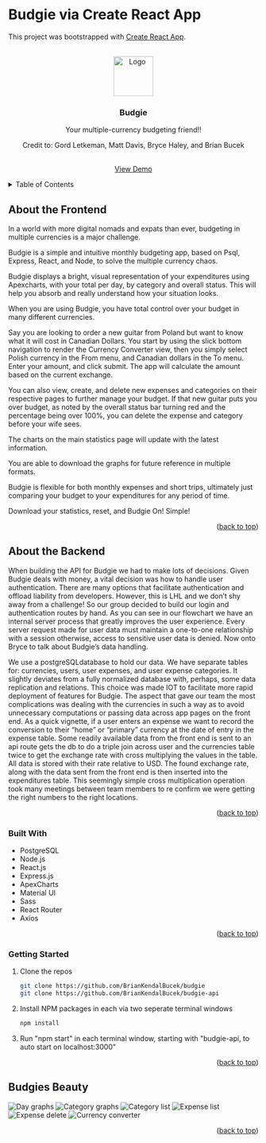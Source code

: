 <a name="readme-top"></a>

# Budgie via Create React App

This project was bootstrapped with [Create React App](https://github.com/facebook/create-react-app).

<br />
<div align="center">
  <a>
    <img src="assets/budgie-icon.png" alt="Logo" width="80" height="80">
  </a>

  <h3 align="center">Budgie</h3>

  <p align="center">
    Your multiple-currency budgeting friend!!
    <p>Credit to: Gord Letkeman, Matt Davis, Bryce Haley, and Brian Bucek</p>
    <br />
    <a href="https://youtu.be/1RLWWDqW-BI">View Demo</a>
  </p>
</div>




<details>
  <summary>Table of Contents</summary>
  <ol>
    <li><a href="#about-the-frontend">About The Frontend</a></li>
    <li><a href="#about-the-backend">About The Backend</a></li>
    <li><a href="#built-with">Built With</a></li>
    <li><a href="#getting-started">Getting Started</a></li>
    <li><a href="#budgies-beauty">Budgies Beauty</a></li>
  </ol>
</details>


## About the Frontend

In a world with more digital nomads and expats than ever, budgeting in multiple currencies is a major challenge.

Budgie is a simple and intuitive monthly budgeting app, based on Psql, Express, React, and Node, to solve the multiple currency chaos.

Budgie displays a bright, visual representation of your expenditures using Apexcharts, with your total per day, by category and overall status.
This will help you absorb and really understand how your situation looks.

When you are using Budgie, you have total control over your budget in many different currencies.

Say you are looking to order a new guitar from Poland but want to know what it will cost in Canadian Dollars.
You start by using the slick bottom navigation to render the Currency Converter view, then you simply select Polish currency in the From menu, and Canadian dollars in the To menu.
Enter your amount, and click submit.
The app will calculate the amount based on the current exchange.

You can also view, create, and delete new expenses and categories on their respective pages to further manage your budget.
If that new guitar puts you over budget, as noted by the overall status bar turning red and the percentage being over 100%, you can delete the expense and category before your wife sees.

The charts on the main statistics page will update with the latest information.

You are able to download the graphs for future reference in multiple formats.

Budgie is flexible for both monthly expenses and short trips, ultimately just comparing your budget to your expenditures for any period of time.

Download your statistics, reset, and Budgie On! Simple!

<p align="right">(<a href="#readme-top">back to top</a>)</p>

## About the Backend

When building the API for Budgie we had to make lots of decisions. Given Budgie deals with money, a vital decision was how to handle user authentication. There are many options that facilitate authentication and offload liability from developers. However, this is LHL and we don’t shy away from a challenge! So our group decided to build our login and authentication routes by hand. As you can see in our flowchart we have an internal server process that greatly improves the user experience. Every server request made for user data must maintain a one-to-one relationship with a session otherwise, access to sensitive user data is denied. Now onto Bryce to talk about Budgie’s data handling. 

We use a postgreSQLdatabase to hold our data. We have separate tables for: currencies, users, user expenses, and user expense categories. It slightly deviates from a fully normalized database with, perhaps, some data replication and relations. This choice was made  IOT to facilitate more rapid deployment of features for Budgie. The aspect that gave our team the most complications was dealing with the currencies in such a way as to avoid unnecessary computations or passing data across app pages on the front end. As a quick vignette, if a user enters an expense we want to record the conversion to their “home” or “primary” currency at the date of entry in the expense table. Some readily available data from the front end  is sent to an api route gets the db to do a triple join across user and the currencies table twice to get the exchange rate with cross multiplying the values in the table. All data is stored with their rate relative to USD. The found exchange rate, along with the data sent from the front end is then inserted into the expenditures table. This seemingly simple cross multiplication operation took many meetings between team members to re confirm we were getting the right numbers to the right locations.

<p align="right">(<a href="#readme-top">back to top</a>)</p>

### Built With

* PostgreSQL
* Node.js
* React.js
* Express.js
* ApexCharts
* Material UI
* Sass
* React Router
* Axios

<p align="right">(<a href="#readme-top">back to top</a>)</p>

### Getting Started

1. Clone the repos
   ```sh
   git clone https://github.com/BrianKendalBucek/budgie
   git clone https://github.com/BrianKendalBucek/budgie-api
   ```
2. Install NPM packages in each via two seperate terminal windows
   ```sh
   npm install
   ```
3. Run "npm start" in each terminal window, starting with "budgie-api, to auto start on localhost:3000"

<p align="right">(<a href="#readme-top">back to top</a>)</p>

## Budgies Beauty

![Day graphs](/assets/budgie1.png?raw=true "Daily expenditure chart")
![Category graphs](/assets/budgie2.png?raw=true "Category expenditure chart")
![Category list](/assets/budgie3.png?raw=true "Category list")
![Expense list](/assets/budgie4.png?raw=true "Expense list")
![Expense delete](/assets/budgie5.png?raw=true "Expense deletion")
![Currency converter](/assets/budgie6.png?raw=true "Currency converter")

<p align="right">(<a href="#readme-top">back to top</a>)</p>